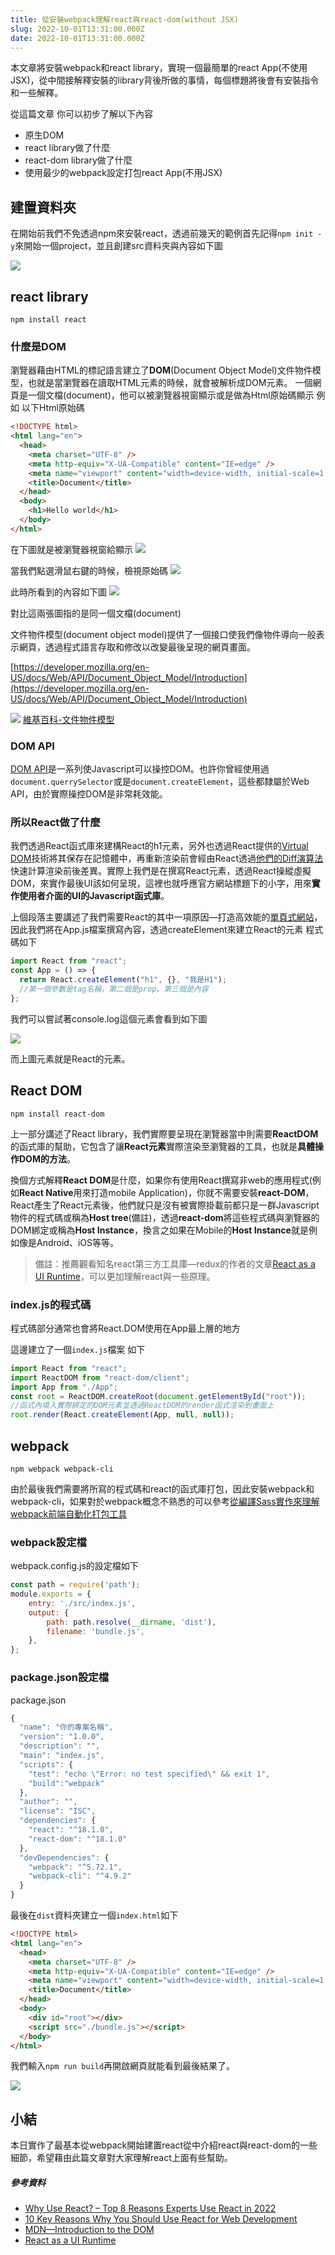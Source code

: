 ```yaml
---
title: 從安裝webpack理解react與react-dom(without JSX)
slug: 2022-10-01T13:31:00.000Z
date: 2022-10-01T13:31:00.000Z
---
```


本文章將安裝webpack和react library，實現一個最簡單的react App(不使用JSX)，從中間接解釋安裝的library背後所做的事情，每個標題將後會有安裝指令和一些解釋。

從這篇文章
你可以初步了解以下內容
- 原生DOM
- react library做了什麼
- react-dom library做了什麼
- 使用最少的webpack設定打包react App(不用JSX)

## 建置資料夾

在開始前我們不免透過npm來安裝react，透過前幾天的範例首先記得`npm init -y`來開始一個project，並且創建src資料夾與內容如下圖

![](https://i.imgur.com/tVawFBd.png)

## react library

`npm install react` 

### 什麼是DOM

瀏覽器藉由HTML的標記語言建立了**DOM**(Document Object Model)文件物件模型，也就是當瀏覽器在讀取HTML元素的時候，就會被解析成DOM元素。
一個網頁是一個文檔(document)，他可以被瀏覽器視窗顯示或是做為Html原始碼顯示
例如
以下Html原始碼
```html
<!DOCTYPE html>
<html lang="en">
  <head>
    <meta charset="UTF-8" />
    <meta http-equiv="X-UA-Compatible" content="IE=edge" />
    <meta name="viewport" content="width=device-width, initial-scale=1.0" />
    <title>Document</title>
  </head>
  <body>
    <h1>Hello world</h1>
  </body>
</html>

```
在下圖就是被瀏覽器視窗給顯示
![](https://i.imgur.com/uTE4vSD.png)

當我們點選滑鼠右鍵的時候，檢視原始碼
![](https://i.imgur.com/r09c0Nh.png)

此時所看到的內容如下圖
![](https://i.imgur.com/m0ARfdY.png)

對比這兩張圖指的是同一個文檔(document)

文件物件模型(document object model)提供了一個接口使我們像物件導向一般表示網頁，透過程式語言存取和修改以改變最後呈現的網頁畫面。

[https://developer.mozilla.org/en-US/docs/Web/API/Document_Object_Model/Introduction](https://developer.mozilla.org/en-US/docs/Web/API/Document_Object_Model/Introduction)

![](https://i.imgur.com/lKuffJs.png)
[維基百科-文件物件模型](https://zh.wikipedia.org/zh-tw/%E6%96%87%E6%A1%A3%E5%AF%B9%E8%B1%A1%E6%A8%A1%E5%9E%8B)


### DOM API
[DOM API](https://developer.mozilla.org/zh-TW/docs/Web/API/Document_Object_Model)是一系列使Javascript可以操控DOM。也許你曾經使用過`document.querrySelector`或是`document.createElement`，這些都隸屬於Web API，由於實際操控DOM是非常耗效能。

### 所以React做了什麼

我們透過React函式庫來建構React的h1元素，另外也透過React提供的[Virtual DOM](https://reactjs.org/docs/faq-internals.html#gatsby-focus-wrapper)技術將其保存在記憶體中，再重新渲染前會經由React透過[他們的Diff演算法](https://reactjs.org/docs/reconciliation.html#the-diffing-algorithm)快速計算渲染前後差異。實際上我們是在撰寫React元素，透過React操縱虛擬DOM，來實作最後UI該如何呈現，這裡也就呼應官方網站標題下的小字，用來**實作使用者介面的UI的Javascript函式庫**。


上個段落主要講述了我們需要React的其中一項原因—打造高效能的[單頁式網站](https://zh.wikipedia.org/zh-tw/%E5%8D%95%E9%A1%B5%E5%BA%94%E7%94%A8)，因此我們將在App.js檔案撰寫內容，透過createElement來建立React的元素
程式碼如下

```javascript
import React from "react";
const App = () => {
  return React.createElement("h1", {}, "我是H1");
  //第一個參數是tag名稱，第二個是prop、第三個是內容
};
```

我們可以嘗試著console.log這個元素會看到如下圖

![](https://i.imgur.com/5zGFosP.png)

而上圖元素就是React的元素。

## React DOM

`npm install react-dom`

上一部分講述了React library，我們實際要呈現在瀏覽器當中則需要**ReactDOM**的函式庫的幫助，它包含了讓**React元素**實際渲染至瀏覽器的工具，也就是**具體操作DOM的方法**。

換個方式解釋**React DOM**是什麼，如果你有使用React撰寫非web的應用程式(例如**React Native**用來打造mobile Application)，你就不需要安裝**react-DOM**，React產生了React元素後，他們就只是沒有被實際掛載前都只是一群Javascript物件的程式碼或稱為**Host tree**(備註)，透過**react-dom**將這些程式碼與瀏覽器的DOM綁定或稱為**Host Instance**，換言之如果在Mobile的**Host Instance**就是例如像是Android、iOS等等。

> 備註：推薦觀看知名react第三方工具庫—redux的作者的文章[React as a UI Runtime](https://overreacted.io/react-as-a-ui-runtime/)，可以更加理解react與一些原理。

### index.js的程式碼

程式碼部分通常也會將React.DOM使用在App最上層的地方

這邊建立了一個`index.js`檔案
如下
```javascript
import React from "react";
import ReactDOM from "react-dom/client";
import App from "./App";
const root = ReactDOM.createRoot(document.getElementById("root"));
//函式內填入實際綁定的DOM元素並透過ReactDOM的render函式渲染到畫面上
root.render(React.createElement(App, null, null));
```

## webpack

`npm webpack webpack-cli`

由於最後我們需要將所寫的程式碼和react的函式庫打包，因此安裝webpack和webpack-cli，如果對於webpack概念不熟悉的可以參考[從編譯Sass實作來理解webpack前端自動化打包工具](/tech-page/2022-09-28%20Wed)

### webpack設定檔
webpack.config.js的設定檔如下

```javascript
const path = require('path');
module.exports = {
    entry: './src/index.js',
    output: {
        path: path.resolve(__dirname, 'dist'),
        filename: 'bundle.js',
    },
};
```

### package.json設定檔
package.json
```javascript
{
  "name": "你的專案名稱",
  "version": "1.0.0",
  "description": "",
  "main": "index.js",
  "scripts": {
    "test": "echo \"Error: no test specified\" && exit 1",
    "build":"webpack"
  },
  "author": "",
  "license": "ISC",
  "dependencies": {
    "react": "^18.1.0",
    "react-dom": "^18.1.0"
  },
  "devDependencies": {
    "webpack": "^5.72.1",
    "webpack-cli": "^4.9.2"
  }
}

```

最後在`dist`資料夾建立一個`index.html`如下

```html
<!DOCTYPE html>
<html lang="en">
  <head>
    <meta charset="UTF-8" />
    <meta http-equiv="X-UA-Compatible" content="IE=edge" />
    <meta name="viewport" content="width=device-width, initial-scale=1.0" />
    <title>Document</title>
  </head>
  <body>
    <div id="root"></div>
    <script src="./bundle.js"></script>
  </body>
</html>
```

我們輸入`npm run build`再開啟網頁就能看到最後結果了。

![](https://i.imgur.com/jGryl9S.png)

## 小結

本日實作了最基本從webpack開始建置react從中介紹react與react-dom的一些細節，希望藉由此篇文章對大家理解react上面有些幫助。

##### 參考資料

- [Why Use React? – Top 8 Reasons Experts Use React in 2022](https://www.monocubed.com/blog/why-use-react/)
- [10 Key Reasons Why You Should Use React for Web Development](https://www.techmagic.co/blog/why-we-use-react-js-in-the-development/)
- [MDN—Introduction to the DOM](https://developer.mozilla.org/en-US/docs/Web/API/Document_Object_Model/Introduction#what_is_the_dom)
- [React as a UI Runtime](https://overreacted.io/zh-hans/react-as-a-ui-runtime/)